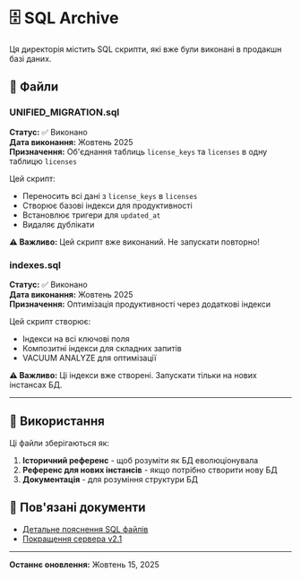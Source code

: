 # 🗄️ SQL Archive

Ця директорія містить SQL скрипти, які вже були виконані в продакшн базі даних.

## 📄 Файли

### UNIFIED_MIGRATION.sql
**Статус:** ✅ Виконано  
**Дата виконання:** Жовтень 2025  
**Призначення:** Об'єднання таблиць `license_keys` та `licenses` в одну таблицю `licenses`

Цей скрипт:
- Переносить всі дані з `license_keys` в `licenses`
- Створює базові індекси для продуктивності
- Встановлює тригери для `updated_at`
- Видаляє дублікати

**⚠️ Важливо:** Цей скрипт вже виконаний. Не запускати повторно!

### indexes.sql
**Статус:** ✅ Виконано  
**Дата виконання:** Жовтень 2025  
**Призначення:** Оптимізація продуктивності через додаткові індекси

Цей скрипт створює:
- Індекси на всі ключові поля
- Композитні індекси для складних запитів
- VACUUM ANALYZE для оптимізації

**⚠️ Важливо:** Ці індекси вже створені. Запускати тільки на нових інстансах БД.

---

## 📌 Використання

Ці файли зберігаються як:
1. **Історичний референс** - щоб розуміти як БД еволюціонувала
2. **Референс для нових інстансів** - якщо потрібно створити нову БД
3. **Документація** - для розуміння структури БД

## 🔗 Пов'язані документи

- [Детальне пояснення SQL файлів](../SQL_FILES_EXPLANATION.md)
- [Покращення сервера v2.1](../../development/SERVER_IMPROVEMENTS_v2.1.md)

---

**Останнє оновлення:** Жовтень 15, 2025


